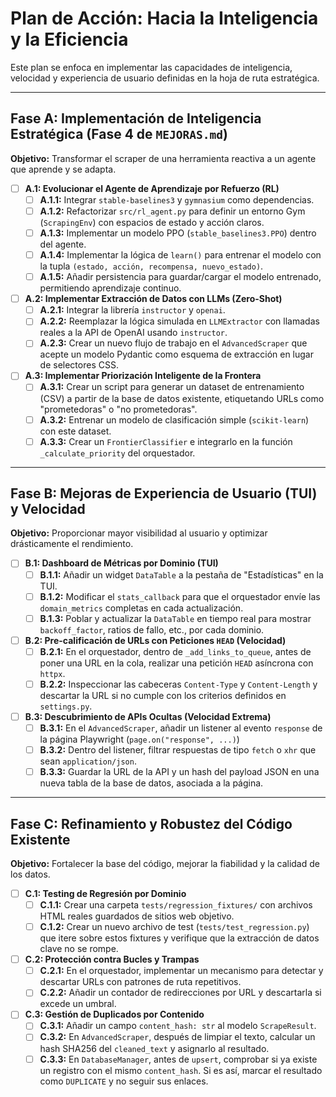 # Plan de Acción: Hacia la Inteligencia y la Eficiencia

 Este plan se enfoca en implementar las capacidades de inteligencia, velocidad y experiencia de usuario definidas en la hoja de ruta estratégica.

 ---

## Fase A: Implementación de Inteligencia Estratégica (Fase 4 de `MEJORAS.md`)

 **Objetivo:** Transformar el scraper de una herramienta reactiva a un agente que aprende y se adapta.

- [ ] **A.1: Evolucionar el Agente de Aprendizaje por Refuerzo (RL)**
  - [ ] **A.1.1:** Integrar `stable-baselines3` y `gymnasium` como dependencias.
  - [ ] **A.1.2:** Refactorizar `src/rl_agent.py` para definir un entorno Gym (`ScrapingEnv`) con espacios de estado y acción claros.
  - [ ] **A.1.3:** Implementar un modelo PPO (`stable_baselines3.PPO`) dentro del agente.
  - [ ] **A.1.4:** Implementar la lógica de `learn()` para entrenar el modelo con la tupla `(estado, acción, recompensa, nuevo_estado)`.
  - [ ] **A.1.5:** Añadir persistencia para guardar/cargar el modelo entrenado, permitiendo aprendizaje continuo.

- [ ] **A.2: Implementar Extracción de Datos con LLMs (Zero-Shot)**
  - [ ] **A.2.1:** Integrar la librería `instructor` y `openai`.
  - [ ] **A.2.2:** Reemplazar la lógica simulada en `LLMExtractor` con llamadas reales a la API de OpenAI usando `instructor`.
  - [ ] **A.2.3:** Crear un nuevo flujo de trabajo en el `AdvancedScraper` que acepte un modelo Pydantic como esquema de extracción en lugar de selectores CSS.

- [ ] **A.3: Implementar Priorización Inteligente de la Frontera**
  - [ ] **A.3.1:** Crear un script para generar un dataset de entrenamiento (CSV) a partir de la base de datos existente, etiquetando URLs como "prometedoras" o "no prometedoras".
  - [ ] **A.3.2:** Entrenar un modelo de clasificación simple (`scikit-learn`) con este dataset.
  - [ ] **A.3.3:** Crear un `FrontierClassifier` e integrarlo en la función `_calculate_priority` del orquestador.

 ---

## Fase B: Mejoras de Experiencia de Usuario (TUI) y Velocidad

 **Objetivo:** Proporcionar mayor visibilidad al usuario y optimizar drásticamente el rendimiento.

- [ ] **B.1: Dashboard de Métricas por Dominio (TUI)**
  - [ ] **B.1.1:** Añadir un widget `DataTable` a la pestaña de "Estadísticas" en la TUI.
  - [ ] **B.1.2:** Modificar el `stats_callback` para que el orquestador envíe las `domain_metrics` completas en cada actualización.
  - [ ] **B.1.3:** Poblar y actualizar la `DataTable` en tiempo real para mostrar `backoff_factor`, ratios de fallo, etc., por cada dominio.

- [ ] **B.2: Pre-calificación de URLs con Peticiones `HEAD` (Velocidad)**
  - [ ] **B.2.1:** En el orquestador, dentro de `_add_links_to_queue`, antes de poner una URL en la cola, realizar una petición `HEAD` asíncrona con `httpx`.
  - [ ] **B.2.2:** Inspeccionar las cabeceras `Content-Type` y `Content-Length` y descartar la URL si no cumple con los criterios definidos en `settings.py`.

- [ ] **B.3: Descubrimiento de APIs Ocultas (Velocidad Extrema)**
  - [ ] **B.3.1:** En el `AdvancedScraper`, añadir un listener al evento `response` de la página Playwright (`page.on("response", ...)`)
  - [ ] **B.3.2:** Dentro del listener, filtrar respuestas de tipo `fetch` o `xhr` que sean `application/json`.
  - [ ] **B.3.3:** Guardar la URL de la API y un hash del payload JSON en una nueva tabla de la base de datos, asociada a la página.

 ---

## Fase C: Refinamiento y Robustez del Código Existente

 **Objetivo:** Fortalecer la base del código, mejorar la fiabilidad y la calidad de los datos.

- [ ] **C.1: Testing de Regresión por Dominio**
  - [ ] **C.1.1:** Crear una carpeta `tests/regression_fixtures/` con archivos HTML reales guardados de sitios web objetivo.
  - [ ] **C.1.2:** Crear un nuevo archivo de test (`tests/test_regression.py`) que itere sobre estos fixtures y verifique que la extracción de datos clave no se rompe.

- [ ] **C.2: Protección contra Bucles y Trampas**
  - [ ] **C.2.1:** En el orquestador, implementar un mecanismo para detectar y descartar URLs con patrones de ruta repetitivos.
  - [ ] **C.2.2:** Añadir un contador de redirecciones por URL y descartarla si excede un umbral.

- [ ] **C.3: Gestión de Duplicados por Contenido**
  - [ ] **C.3.1:** Añadir un campo `content_hash: str` al modelo `ScrapeResult`.
  - [ ] **C.3.2:** En `AdvancedScraper`, después de limpiar el texto, calcular un hash SHA256 del `cleaned_text` y asignarlo al resultado.
  - [ ] **C.3.3:** En `DatabaseManager`, antes de `upsert`, comprobar si ya existe un registro con el mismo `content_hash`. Si es así, marcar el resultado como `DUPLICATE` y no seguir sus enlaces.
